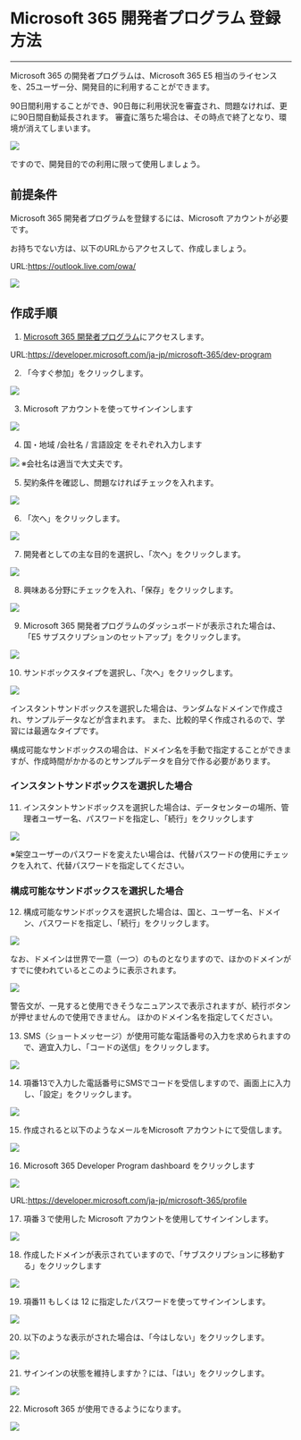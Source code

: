 # Microsoft 365 開発者プログラム 登録方法

---

Microsoft 365 の開発者プログラムは、Microsoft 365 E5 相当のライセンスを、25ユーザー分、開発目的に利用することができます。

90日間利用することができ、90日毎に利用状況を審査され、問題なければ、更に90日間自動延長されます。
審査に落ちた場合は、その時点で終了となり、環境が消えてしまいます。

![](pasteimage/2022-06-06-18-57-18.png)

ですので、開発目的での利用に限って使用しましょう。

## 前提条件

Microsoft 365 開発者プログラムを登録するには、Microsoft アカウントが必要です。

お持ちでない方は、以下のURLからアクセスして、作成しましょう。

URL:https://outlook.live.com/owa/

![](pasteimage/2022-06-06-19-35-02.png)

## 作成手順

1. [Microsoft 365 開発者プログラム](https://developer.microsoft.com/ja-jp/microsoft-365/dev-program)にアクセスします。

URL:https://developer.microsoft.com/ja-jp/microsoft-365/dev-program

2. 「今すぐ参加」をクリックします。

![](pasteimage/2022-06-06-19-00-17.png)

3. Microsoft アカウントを使ってサインインします

![](pasteimage/2022-06-06-19-01-11.png)

4. 国・地域 /会社名 / 言語設定 をそれぞれ入力します

![](pasteimage/2022-06-06-19-03-07.png)
※会社名は適当で大丈夫です。

5. 契約条件を確認し、問題なければチェックを入れます。

![](pasteimage/2022-06-06-19-04-20.png)

6. 「次へ」をクリックします。

![](pasteimage/2022-06-06-19-05-13.png)

7. 開発者としての主な目的を選択し、「次へ」をクリックします。

![](pasteimage/2022-06-06-19-06-07.png)


8. 興味ある分野にチェックを入れ、「保存」をクリックします。

![](pasteimage/2022-06-06-19-07-23.png)

9. Microsoft 365 開発者プログラムのダッシュボードが表示された場合は、「E5 サブスクリプションのセットアップ」をクリックします。

![](pasteimage/2022-07-31-19-25-15.png)

10. サンドボックスタイプを選択し、「次へ」をクリックします。

![](pasteimage/2022-06-06-19-09-06.png)

インスタントサンドボックスを選択した場合は、ランダムなドメインで作成され、サンプルデータなどが含まれます。
また、比較的早く作成されるので、学習には最適なタイプです。

構成可能なサンドボックスの場合は、ドメイン名を手動で指定することができますが、作成時間がかかるのとサンプルデータを自分で作る必要があります。

### インスタントサンドボックスを選択した場合

11. インスタントサンドボックスを選択した場合は、データセンターの場所、管理者ユーザー名、パスワードを指定し、「続行」をクリックします

![](pasteimage/2022-06-06-19-14-45.png)

※架空ユーザーのパスワードを変えたい場合は、代替パスワードの使用にチェックを入れて、代替パスワードを指定してください。

### 構成可能なサンドボックスを選択した場合

12. 構成可能なサンドボックスを選択した場合は、国と、ユーザー名、ドメイン、パスワードを指定し、「続行」をクリックします。

![](pasteimage/2022-06-06-19-17-24.png)

なお、ドメインは世界で一意（一つ）のものとなりますので、ほかのドメインがすでに使われているとこのように表示されます。

![](pasteimage/2022-06-06-19-19-05.png)

警告文が、一見すると使用できそうなニュアンスで表示されますが、続行ボタンが押せませんので使用できません。
ほかのドメイン名を指定してください。

13. SMS（ショートメッセージ）が使用可能な電話番号の入力を求められますので、適宜入力し、「コードの送信」をクリックします。

![](pasteimage/2022-07-31-19-31-01.png)

14. 項番13で入力した電話番号にSMSでコードを受信しますので、画面上に入力し、「設定」をクリックします。

![](pasteimage/2022-07-31-19-33-02.png)

15. 作成されると以下のようなメールをMicrosoft アカウントにて受信します。

![](pasteimage/2022-07-31-19-36-22.png)

16. Microsoft 365 Developer Program dashboard をクリックします

![](pasteimage/2022-07-31-19-37-06.png)

URL:https://developer.microsoft.com/ja-jp/microsoft-365/profile

17. 項番３で使用した Microsoft アカウントを使用してサインインします。

![](pasteimage/2022-06-06-19-26-01.png)

18. 作成したドメインが表示されていますので、「サブスクリプションに移動する」をクリックします

![](pasteimage/2022-06-06-19-30-34.png)

19. 項番11 もしくは 12 に指定したパスワードを使ってサインインします。

![](pasteimage/2022-06-06-19-31-37.png)

20. 以下のような表示がされた場合は、「今はしない」をクリックします。

![](pasteimage/2022-07-31-19-38-49.png)

21. サインインの状態を維持しますか？には、「はい」をクリックします。

![](pasteimage/2022-07-31-19-39-41.png)

22. Microsoft 365 が使用できるようになります。

![](pasteimage/2022-06-06-19-32-22.png)







